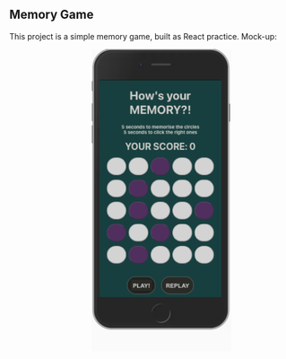 ## Memory Game

This project is a simple memory game, built as React practice. Mock-up:  


                                       <img src="/memory_game.png" width="250"  />
